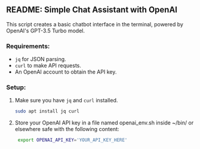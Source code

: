 ## README: Simple Chat Assistant with OpenAI

This script creates a basic chatbot interface in the terminal, powered by OpenAI's GPT-3.5 Turbo model.

### Requirements:
- `jq` for JSON parsing.
- `curl` to make API requests.
- An OpenAI account to obtain the API key.

### Setup:
1. Make sure you have `jq` and `curl` installed.
   ```bash
   sudo apt install jq curl
2. Store your OpenAI API key in a file named openai_env.sh inside ~/bin/ or elsewhere safe with the following content:
   ```bash
    export OPENAI_API_KEY='YOUR_API_KEY_HERE'
   
